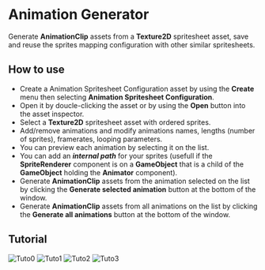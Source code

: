 # Animation Generator

Generate **AnimationClip** assets from a **Texture2D** spritesheet asset, save and reuse the sprites mapping configuration with other similar spritesheets.

## How to use

- Create a Animation Spritesheet Configuration asset by using the **Create** menu then selecting **Animation Spritesheet Configuration**.
- Open it by doucle-clicking the asset or by using the **Open** button into the asset inspector.
- Select a **Texture2D** spritesheet asset with ordered sprites.
- Add/remove animations and modify animations names, lengths (number of sprites), framerates, looping parameters.
- You can preview each animation by selecting it on the list.
- You can add an ***internal path*** for your sprites (usefull if the **SpriteRenderer** component is on a **GameObject** that is a child of the **GameObject** holding the **Animator** component).
- Generate **AnimationClip** assets from the animation selected on the list by clicking the **Generate selected animation** button at the bottom of the window.
- Generate **AnimationClip** assets from all animations on the list by clicking the **Generate all animations** button at the bottom of the window.

## Tutorial

![Tuto0](https://kevincastejon.github.io/Unity-AnimationGenerator/Assets/KevinCastejon/AnimationGenerator/Documentation/Tuto0.png)
![Tuto1](https://kevincastejon.github.io/Unity-AnimationGenerator/Assets/KevinCastejon/AnimationGenerator/Documentation/Tuto1.png)
![Tuto2](https://kevincastejon.github.io/Unity-AnimationGenerator/Assets/KevinCastejon/AnimationGenerator/Documentation/Tuto2.png)
![Tuto3](https://kevincastejon.github.io/Unity-AnimationGenerator/Assets/KevinCastejon/AnimationGenerator/Documentation/Tuto3.png)
